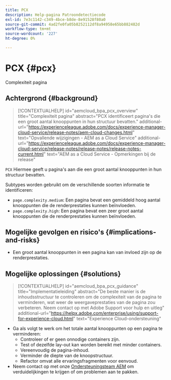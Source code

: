 ```yaml
---
title: PCX
description: Help-pagina Patroondetectiecode
exl-id: 7e3c1142-c349-4bce-b8de-8e91528f80a0
source-git-commit: 4ad2fe0fa05b8252112df8a94958e65bb882482d
workflow-type: tm+mt
source-wordcount: '227'
ht-degree: 0%

---
```


# PCX {#pcx}

Complexiteit pagina

## Achtergrond {#background}

>[!CONTEXTUALHELP]
>id="aemcloud_bpa_pcx_overview"
>title="Complexiteit pagina"
>abstract="PCX identificeert pagina&#39;s die een groot aantal knooppunten in hun structuur bevatten."
>additional-url="https://experienceleague.adobe.com/docs/experience-manager-cloud-service/release-notes/aem-cloud-changes.html" text="Opvallende wijzigingen - AEM as a Cloud Service"
>additional-url="https://experienceleague.adobe.com/docs/experience-manager-cloud-service/release-notes/release-notes/release-notes-current.html" text="AEM as a Cloud Service - Opmerkingen bij de release"

`PCX` Hiermee geeft u pagina&#39;s aan die een groot aantal knooppunten in hun structuur bevatten.

Subtypes worden gebruikt om de verschillende soorten informatie te identificeren:

* `page.complexity.medium`: Een pagina bevat een gemiddeld hoog aantal knooppunten die de renderprestaties kunnen beïnvloeden.
* `page.complexity.high`: Een pagina bevat een zeer groot aantal knooppunten die de renderprestaties kunnen beïnvloeden.

## Mogelijke gevolgen en risico&#39;s {#implications-and-risks}

* Een groot aantal knooppunten in een pagina kan van invloed zijn op de renderprestaties.

## Mogelijke oplossingen {#solutions}

>[!CONTEXTUALHELP]
>id="aemcloud_bpa_pcx_guidance"
>title="Implementatieleiding"
>abstract="De beste manier is de inhoudsstructuur te controleren om de complexiteit van de pagina te verminderen, wat weer de weergaveprestaties van de pagina zou verbeteren. Neem contact op met Adobe Support voor hulp en uitleg"
>additional-url="https://helpx.adobe.com/enterprise/using/support-for-experience-cloud.html" text="Experience Cloud-ondersteuning"

* Ga als volgt te werk om het totale aantal knooppunten op een pagina te verminderen:
   * Controleer of er geen onnodige containers zijn.
   * Test of dezelfde lay-out kan worden bereikt met minder containers.
   * Vereenvoudig de pagina-inhoud.
   * Verminder de diepte van de knoopstructuur.
   * Refactor omvat alle ervaringsfragmenten voor eenvoud.
* Neem contact op met onze [Ondersteuningsteam AEM](https://helpx.adobe.com/enterprise/using/support-for-experience-cloud.html) om verduidelijkingen te krijgen of om problemen aan te pakken.
